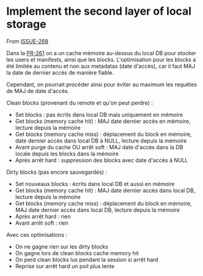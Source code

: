 <!-- Parsec Cloud (https://parsec.cloud) Copyright (c) BUSL-1.1 2016-present Scille SAS -->

# Implement the second layer of local storage

From [ISSUE-268](https://github.com/Scille/parsec-cloud/issues/268)

Dans la [PR-261](https://github.com/Scille/parsec-cloud/pull/261) on a un cache mémoire au-dessus du local DB pour stocker les users et manifests, ainsi que les blocks. L'optimisation pour les blocks a été limitée au contenu et non aux metadatas (date d'accès), car il faut MAJ la date de dernier accès de manière fiable.

Cependant, on pourrait procéder ainsi pour éviter au maximum les requêtes de MAJ de date d'accès.

Clean blocks (provenant du remote et qu'on peut perdre) :

- Set blocks : pas écrits dans local DB mais uniquement en mémoire
- Get blocks (memory cache hit) : MAJ date dernier accès en mémoire, lecture depuis la mémoire
- Get blocks (memory cache miss) : déplacement du block en mémoire, date dernier accès dans local DB à NULL, lecture depuis la mémoire
- Avant purge du cache OU arrêt soft : MAJ date d'accès dans la DB locale depuis les blocks dans la mémoire
- Après arrêt hard : suppression des blocks avec date d'accès à NULL

Dirty blocks (pas encore sauvegardés) :

- Set nouveaux blocks : écrits dans local DB et aussi en mémoire
- Get blocks (memory cache hit) : MAJ date dernier accès dans local DB, lecture depuis la mémoire
- Get blocks (memory cache miss) : déplacement du block en mémoire, MAJ date dernier accès dans local DB, lecture depuis la mémoire
- Après arrêt hard : rien
- Avant arrêt soft : rien

Avec ces optimisations :

- On ne gagne rien sur les dirty blocks
- On gagne lors de clean blocks cache memory hit
- On perd clean blocks lus pendant la session si arrêt hard
- Reprise sur arrêt hard un poil plus lente

